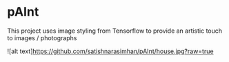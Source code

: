 # pAInt
This project uses image styling from Tensorflow to provide an artistic touch to images / photographs 

![alt text]https://github.com/satishnarasimhan/pAInt/house.jpg?raw=true
